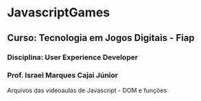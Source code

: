 # JavascriptGames 
## Curso: Tecnologia em Jogos Digitais - Fiap
### Disciplina: User Experience Developer
### Prof. Israel Marques Cajai Júnior
Arquivos das videoaulas de Javascript - DOM  e funções
